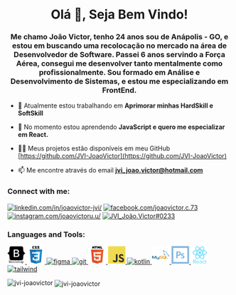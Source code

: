 <h1 align="center">Olá 👋, Seja Bem Vindo!</h1>
<h3 align="center">Me chamo João Victor, tenho 24 anos sou de Anápolis - GO, e estou em buscando uma recolocação no mercado na área de Desenvolvedor de Software. Passei 6 anos servindo a Força Aérea, consegui me desenvolver tanto mentalmente como profissionalmente. Sou formado em Análise e Desenvolvimento de Sistemas, e estou me especializando em FrontEnd.</h3>

- 🔭 Atualmente estou trabalhando em **Aprimorar minhas HardSkill e SoftSkill**

- 🌱 No momento estou aprendendo **JavaScript e quero me especializar em React.**

- 👨‍💻 Meus projetos estão disponíveis em meu GitHub [https://github.com/JVI-JoaoVictor](https://github.com/JVI-JoaoVictor)

- 📫 Me encontre através do email **jvi_joao.victor@hotmail.com**

<h3 align="left">Connect with me:</h3>
<p align="left">
<a href="https://linkedin.com/in/linkedin.com/in/joaovictor-jvi/" target="blank"><img align="center" src="https://raw.githubusercontent.com/rahuldkjain/github-profile-readme-generator/master/src/images/icons/Social/linked-in-alt.svg" alt="linkedin.com/in/joaovictor-jvi/" height="30" width="40" /></a>
<a href="https://fb.com/facebook.com/joaovictor.c.73" target="blank"><img align="center" src="https://raw.githubusercontent.com/rahuldkjain/github-profile-readme-generator/master/src/images/icons/Social/facebook.svg" alt="facebook.com/joaovictor.c.73" height="30" width="40" /></a>
<a href="https://instagram.com/instagram.com/joaovictoru.u/" target="blank"><img align="center" src="https://raw.githubusercontent.com/rahuldkjain/github-profile-readme-generator/master/src/images/icons/Social/instagram.svg" alt="instagram.com/joaovictoru.u/" height="30" width="40" /></a>
<a href="https://discord.gg/JVI_João.Victor#0233" target="blank"><img align="center" src="https://raw.githubusercontent.com/rahuldkjain/github-profile-readme-generator/master/src/images/icons/Social/discord.svg" alt="JVI_João.Victor#0233" height="30" width="40" /></a>
</p>

<h3 align="left">Languages and Tools:</h3>
<p align="left"> <a href="https://getbootstrap.com" target="_blank" rel="noreferrer"> <img src="https://raw.githubusercontent.com/devicons/devicon/master/icons/bootstrap/bootstrap-plain-wordmark.svg" alt="bootstrap" width="40" height="40"/> </a> <a href="https://www.w3schools.com/css/" target="_blank" rel="noreferrer"> <img src="https://raw.githubusercontent.com/devicons/devicon/master/icons/css3/css3-original-wordmark.svg" alt="css3" width="40" height="40"/> </a> <a href="https://www.figma.com/" target="_blank" rel="noreferrer"> <img src="https://www.vectorlogo.zone/logos/figma/figma-icon.svg" alt="figma" width="40" height="40"/> </a> <a href="https://git-scm.com/" target="_blank" rel="noreferrer"> <img src="https://www.vectorlogo.zone/logos/git-scm/git-scm-icon.svg" alt="git" width="40" height="40"/> </a> <a href="https://www.w3.org/html/" target="_blank" rel="noreferrer"> <img src="https://raw.githubusercontent.com/devicons/devicon/master/icons/html5/html5-original-wordmark.svg" alt="html5" width="40" height="40"/> </a> <a href="https://developer.mozilla.org/en-US/docs/Web/JavaScript" target="_blank" rel="noreferrer"> <img src="https://raw.githubusercontent.com/devicons/devicon/master/icons/javascript/javascript-original.svg" alt="javascript" width="40" height="40"/> </a> <a href="https://kotlinlang.org" target="_blank" rel="noreferrer"> <img src="https://www.vectorlogo.zone/logos/kotlinlang/kotlinlang-icon.svg" alt="kotlin" width="40" height="40"/> </a> <a href="https://www.mysql.com/" target="_blank" rel="noreferrer"> <img src="https://raw.githubusercontent.com/devicons/devicon/master/icons/mysql/mysql-original-wordmark.svg" alt="mysql" width="40" height="40"/> </a> <a href="https://www.photoshop.com/en" target="_blank" rel="noreferrer"> <img src="https://raw.githubusercontent.com/devicons/devicon/master/icons/photoshop/photoshop-line.svg" alt="photoshop" width="40" height="40"/> </a> <a href="https://reactjs.org/" target="_blank" rel="noreferrer"> <img src="https://raw.githubusercontent.com/devicons/devicon/master/icons/react/react-original-wordmark.svg" alt="react" width="40" height="40"/> </a> <a href="https://tailwindcss.com/" target="_blank" rel="noreferrer"> <img src="https://www.vectorlogo.zone/logos/tailwindcss/tailwindcss-icon.svg" alt="tailwind" width="40" height="40"/> </a> </p>

<p><img align="left" src="https://github-readme-stats.vercel.app/api/top-langs?username=jvi-joaovictor&show_icons=true&locale=en&layout=compact" alt="jvi-joaovictor" /></p>

<p>&nbsp;<img align="center" src="https://github-readme-stats.vercel.app/api?username=jvi-joaovictor&show_icons=true&locale=en" alt="jvi-joaovictor" /></p>
